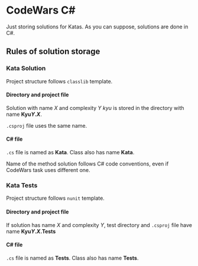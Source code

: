 # CodeWars C#

Just storing solutions for Katas. As you can suppose, solutions are done in C#.

## Rules of solution storage

### Kata Solution

Project structure follows `classlib` template.

#### Directory and project file

Solution with name *X* and complexity *Y kyu* is stored in the directory
with name **Kyu*Y*.*X***.

`.csproj` file uses the same name.

#### C# file

`.cs` file is named as **Kata**. Class also has name **Kata**.

Name of the method solution follows C# code conventions, even if CodeWars task
uses different one. 

### Kata Tests

Project structure follows `nunit` template.

#### Directory and project file

If solution has name *X* and complexity *Y*, test directory and `.csproj` file
have name **Kyu*Y*.*X*.Tests**

#### C# file

`.cs` file is named as **Tests**. Class also has name **Tests**.
